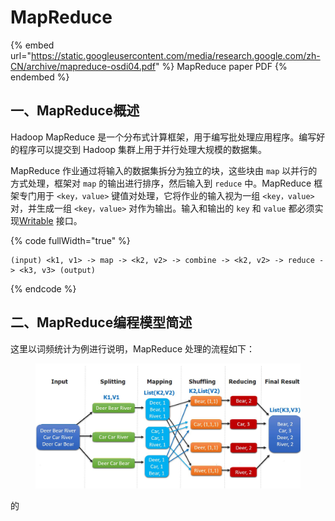 # MapReduce

{% embed url="https://static.googleusercontent.com/media/research.google.com/zh-CN/archive/mapreduce-osdi04.pdf" %}
MapReduce paper PDF
{% endembed %}

## 一、MapReduce概述

Hadoop MapReduce 是一个分布式计算框架，用于编写批处理应用程序。编写好的程序可以提交到 Hadoop 集群上用于并行处理大规模的数据集。

MapReduce 作业通过将输入的数据集拆分为独立的块，这些块由 `map` 以并行的方式处理，框架对 `map` 的输出进行排序，然后输入到 `reduce` 中。MapReduce 框架专门用于 `<key，value>` 键值对处理，它将作业的输入视为一组 `<key，value>` 对，并生成一组 `<key，value>` 对作为输出。输入和输出的 `key` 和 `value` 都必须实现[Writable](http://hadoop.apache.org/docs/stable/api/org/apache/hadoop/io/Writable.html) 接口。

{% code fullWidth="true" %}
```
(input) <k1, v1> -> map -> <k2, v2> -> combine -> <k2, v2> -> reduce -> <k3, v3> (output)
```
{% endcode %}

## 二、MapReduce编程模型简述

这里以词频统计为例进行说明，MapReduce 处理的流程如下：

<figure><img src="../../../.gitbook/assets/X985~4Q4$FW}9}9]5HB77@G.jpg" alt=""><figcaption></figcaption></figure>

的
